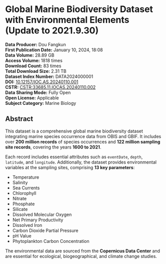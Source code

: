 # Global Marine Biodiversity Dataset with Environmental Elements (Update to 2021.9.30)

**Data Producer:** Dou Fangkun  
**First Publication Date:** January 10, 2024, 18:08  
**Data Volume:** 28.89 GB  
**Access Volume:** 1818 times  
**Download Count:** 83 times  
**Total Download Size:** 2.31 TB  
**Dataset Index Number:** DATA2024000001  
**DOI:** [10.12157/IOC.AS.20240110.001](http://dx.doi.org/10.12157/IOC.AS.20240110.001)  
**CSTR:** [CSTR:33685.11.IOCAS.20240110.002](https://datapid.cn/CSTR:33685.11.IOCAS.20240110.002)  
**Data Sharing Mode:** Fully Open  
**Open License:** Applicable  
**Subject Category:** Marine Biology

## Abstract

This dataset is a comprehensive global marine biodiversity dataset integrating marine species occurrence data from OBIS and GBIF. It includes over **200 million records** of species occurrences and **122 million sampling site records**, covering the years **1600 to 2021**.

Each record includes essential attributes such as `eventDate`, `depth`, `latitude`, and `longitude`. Additionally, the dataset provides environmental variables at the sampling sites, comprising **13 key parameters**:

- Temperature  
- Salinity  
- Sea Currents  
- Chlorophyll  
- Nitrate  
- Phosphate  
- Silicate  
- Dissolved Molecular Oxygen  
- Net Primary Productivity  
- Dissolved Iron  
- Carbon Dioxide Partial Pressure  
- pH Value  
- Phytoplankton Carbon Concentration  

The environmental data are sourced from the **Copernicus Data Center** and are essential for ecological, biogeographical, and climate change studies.